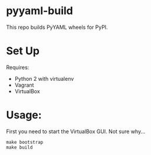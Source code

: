 pyyaml-build
============

This repo builds PyYAML wheels for PyPI.

# Set Up

Requires:

* Python 2 with virtualenv
* Vagrant
* VirtualBox

# Usage:

First you need to start the VirtualBox GUI. Not sure why...

```
make bootstrap
make build
```
